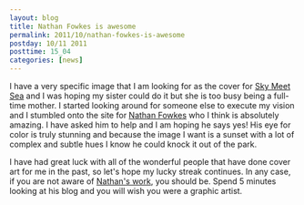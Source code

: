 ```yaml
---
layout: blog
title: Nathan Fowkes is awesome
permalink: 2011/10/nathan-fowkes-is-awesome
postday: 10/11 2011
posttime: 15_04
categories: [news]
---
```


I have a very specific image that I am looking for as the cover for <a href="http://skymeetsea.com" target="_blank">Sky Meet Sea</a> and I was hoping my sister could do it but she is too busy being a full-time mother. I started looking around for someone else to execute my vision and I stumbled onto the site for <a href="http://nathanfowkes-sketch.blogspot.com/" target="_blank">Nathan Fowkes</a> who I think is absolutely amazing. I have asked him to help and I am hoping he says yes! His eye for color is truly stunning and because the image I want is a sunset with a lot of complex and subtle hues I know he could knock it out of the park.

I have had great luck with all of the wonderful people that have done cover art for me in the past, so let's hope my lucky streak continues. In any case, if you are not aware of <a href="http://nathanfowkes-sketch.blogspot.com/" target="_blank">Nathan's work</a>, you should be. Spend 5 minutes looking at his blog and you will wish you were a graphic artist.
